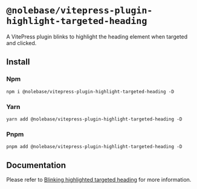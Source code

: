 # `@nolebase/vitepress-plugin-highlight-targeted-heading`

A VitePress plugin blinks to highlight the heading element when targeted and clicked.

## Install

### Npm

```shell
npm i @nolebase/vitepress-plugin-highlight-targeted-heading -D
```

### Yarn

```shell
yarn add @nolebase/vitepress-plugin-highlight-targeted-heading -D
```

### Pnpm

```shell
pnpm add @nolebase/vitepress-plugin-highlight-targeted-heading -D
```

## Documentation

Please refer to [Blinking highlighted targeted heading](https://nolebase-integrations.ayaka.io/en/integrations/vitepress-plugin-highlight-targeted-heading/) for more information.
